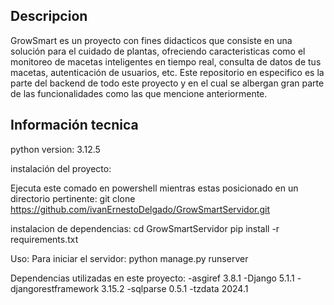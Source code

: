 ## Descripcion
GrowSmart es un proyecto con fines didacticos que consiste en una solución para el cuidado de plantas,
ofreciendo caracteristicas como el monitoreo de macetas inteligentes en tiempo real, consulta de datos de tus macetas,
autenticación de usuarios, etc. Este repositorio en especifico es la parte del backend de todo este proyecto y en el cual
se albergan gran parte de las funcionalidades como las que mencione anteriormente.

## Información tecnica

python version: 3.12.5

instalación del proyecto:

Ejecuta este comado en powershell mientras estas posicionado en un directorio pertinente:
    git clone https://github.com/ivanErnestoDelgado/GrowSmartServidor.git

instalacion de dependencias:
    cd GrowSmartServidor
    pip install -r requirements.txt

Uso:
    Para iniciar el servidor:
    python manage.py runserver

Dependencias utilizadas en este proyecto:
    -asgiref 3.8.1
    -Django 5.1.1
    -djangorestframework 3.15.2
    -sqlparse 0.5.1
    -tzdata 2024.1

